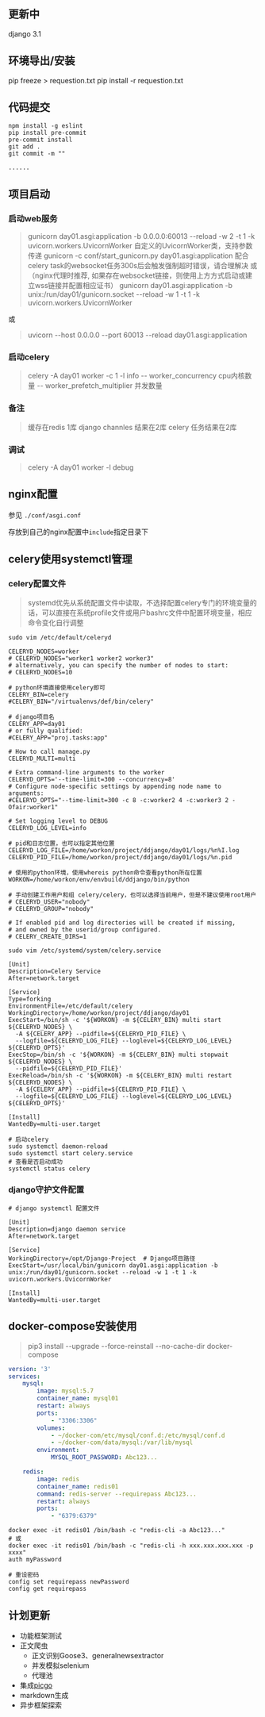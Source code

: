 ## 更新中
django 3.1

## 环境导出/安装

pip freeze > requestion.txt
pip install -r requestion.txt

## 代码提交

```shell script
npm install -g eslint
pip install pre-commit
pre-commit install
git add .
git commit -m ""

......

```

## 项目启动
### 启动web服务
> gunicorn day01.asgi:application -b 0.0.0.0:60013 --reload -w 2 -t 1 -k uvicorn.workers.UvicornWorker
> 自定义的UvicornWorker类，支持参数传递
> gunicorn -c conf/start_gunicorn.py day01.asgi:application
> 配合celery task的websocket任务300s后会触发强制超时错误，请合理解决
> 或（nginx代理时推荐, 如果存在websocket链接，则使用上方方式启动或建立wss链接并配置相应证书）
> gunicorn day01.asgi:application -b unix:/run/day01/gunicorn.socket --reload -w 1 -t 1 -k uvicorn.workers.UvicornWorker

或
> uvicorn --host 0.0.0.0 --port 60013 --reload day01.asgi:application

### 启动celery
> celery -A day01 worker -c 1  -l info
> -- worker_concurrency  cpu内核数量
> -- worker_prefetch_multiplier  并发数量

### 备注
> 缓存在redis 1库
> django channles 结果在2库
> celery 任务结果在2库

### 调试
> celery -A day01 worker -l debug

## nginx配置
参见 `./conf/asgi.conf`

存放到自己的nginx配置中`include`指定目录下

## celery使用systemctl管理
### celery配置文件
> systemd优先从系统配置文件中读取，不选择配置celery专门的环境变量的话，可以直接在系统profile文件或用户bashrc文件中配置环境变量，相应命令变化自行调整


```shell script
sudo vim /etc/default/celeryd

CELERYD_NODES=worker
# CELERYD_NODES="worker1 worker2 worker3"
# alternatively, you can specify the number of nodes to start:
# CELERYD_NODES=10

# python环境直接使用celery即可
CELERY_BIN=celery
#CELERY_BIN="/virtualenvs/def/bin/celery"

# django项目名
CELERY_APP=day01
# or fully qualified:
#CELERY_APP="proj.tasks:app"

# How to call manage.py
CELERYD_MULTI=multi

# Extra command-line arguments to the worker
CELERYD_OPTS='--time-limit=300 --concurrency=8'
# Configure node-specific settings by appending node name to arguments:
#CELERYD_OPTS="--time-limit=300 -c 8 -c:worker2 4 -c:worker3 2 -Ofair:worker1"

# Set logging level to DEBUG
CELERYD_LOG_LEVEL=info

# pid和日志位置，也可以指定其他位置
CELERYD_LOG_FILE=/home/workon/project/ddjango/day01/logs/%n%I.log
CELERYD_PID_FILE=/home/workon/project/ddjango/day01/logs/%n.pid

# 使用的python环境，使用whereis python命令查看python所在位置
WORKON=/home/workon/env/envbuild/ddjango/bin/python

# 手动创建工作用户和组 celery/celery，也可以选择当前用户，但是不建议使用root用户
# CELERYD_USER="nobody"
# CELERYD_GROUP="nobody"

# If enabled pid and log directories will be created if missing,
# and owned by the userid/group configured.
# CELERY_CREATE_DIRS=1
```

```shell script
sudo vim /etc/systemd/system/celery.service

[Unit]
Description=Celery Service
After=network.target

[Service]
Type=forking
EnvironmentFile=/etc/default/celery
WorkingDirectory=/home/workon/project/ddjango/day01
ExecStart=/bin/sh -c '${WORKON} -m ${CELERY_BIN} multi start ${CELERYD_NODES} \
  -A ${CELERY_APP} --pidfile=${CELERYD_PID_FILE} \
  --logfile=${CELERYD_LOG_FILE} --loglevel=${CELERYD_LOG_LEVEL} ${CELERYD_OPTS}'
ExecStop=/bin/sh -c '${WORKON} -m ${CELERY_BIN} multi stopwait ${CELERYD_NODES} \
  --pidfile=${CELERYD_PID_FILE}'
ExecReload=/bin/sh -c '${WORKON} -m ${CELERY_BIN} multi restart ${CELERYD_NODES} \
  -A ${CELERY_APP} --pidfile=${CELERYD_PID_FILE} \
  --logfile=${CELERYD_LOG_FILE} --loglevel=${CELERYD_LOG_LEVEL} ${CELERYD_OPTS}'

[Install]
WantedBy=multi-user.target
```

```shell script
# 启动celery
sudo systemctl daemon-reload
sudo systemctl start celery.service
# 查看是否启动成功
systemctl status celery
```

### django守护文件配置
```shell script
# django systemctl 配置文件

[Unit]
Description=django daemon service
After=network.target

[Service]
WorkingDirectory=/opt/Django-Project  # Django项目路径
ExecStart=/usr/local/bin/gunicorn day01.asgi:application -b unix:/run/day01/gunicorn.socket --reload -w 1 -t 1 -k uvicorn.workers.UvicornWorker

[Install]
WantedBy=multi-user.target
```

## docker-compose安装使用
> pip3 install --upgrade --force-reinstall --no-cache-dir docker-compose

```yaml
version: '3'
services:
    mysql:
        image: mysql:5.7
        container_name: mysql01
        restart: always
        ports:
            - "3306:3306"
        volumes:
            - ~/docker-com/etc/mysql/conf.d:/etc/mysql/conf.d
            - ~/docker-com/data/mysql:/var/lib/mysql
        environment:
            MYSQL_ROOT_PASSWORD: Abc123...

    redis:
        image: redis
        container_name: redis01
        command: redis-server --requirepass Abc123...
        restart: always
        ports:
            - "6379:6379"
```

```shell script
docker exec -it redis01 /bin/bash -c "redis-cli -a Abc123..."
# 或
docker exec -it redis01 /bin/bash -c "redis-cli -h xxx.xxx.xxx.xxx -p xxxx"
auth myPassword

# 重设密码
config set requirepass newPassword
config get requirepass
```

## 计划更新
- 功能框架测试
- 正文爬虫
  - 正文识别Goose3、generalnewsextractor
  - 并发模拟selenium
  - 代理池
- 集成[picgo](https://picgo.github.io/PicGo-Doc/zh/guide/advance.html#http%E8%B0%83%E7%94%A8%E4%B8%8A%E4%BC%A0%E5%85%B7%E4%BD%93%E8%B7%AF%E5%BE%84%E5%9B%BE%E7%89%87)
- markdown生成
- 异步框架探索

